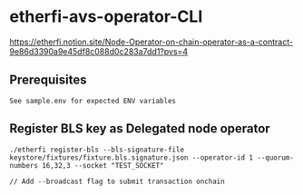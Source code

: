 # etherfi-avs-operator-CLI

https://etherfi.notion.site/Node-Operator-on-chain-operator-as-a-contract-9e86d3390a9e45df8c088d0c283a7dd1?pvs=4

## Prerequisites

    See sample.env for expected ENV variables

## Register BLS key as Delegated node operator

    ./etherfi register-bls --bls-signature-file keystore/fixtures/fixture.bls.signature.json --operator-id 1 --quorum-numbers 16,32,3 --socket "TEST_SOCKET"

    // Add --broadcast flag to submit transaction onchain

